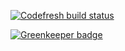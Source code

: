 [![Codefresh build status]( https://g.codefresh.io/api/badges/build?repoOwner=bjornmagnusson&repoName=express-demo&branch=master&pipelineName=express-demo&accountName=bjornmagnusson&type=cf-1)]( https://g.codefresh.io/repositories/bjornmagnusson/express-demo/builds?filter=trigger:build;branch:master;service:5aa3d9854ab14c0001bc0ec8~express-demo)


[![Greenkeeper badge](https://badges.greenkeeper.io/bjornmagnusson/express-demo.svg)](https://greenkeeper.io/)
